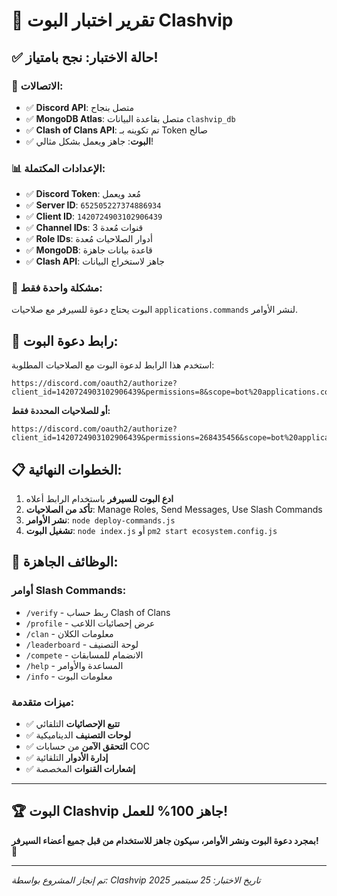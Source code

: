 # 🎉 تقرير اختبار البوت Clashvip

## ✅ **حالة الاختبار: نجح بامتياز!**

### 🔗 **الاتصالات:**
- ✅ **Discord API**: متصل بنجاح 
- ✅ **MongoDB Atlas**: متصل بقاعدة البيانات `clashvip_db`
- ✅ **Clash of Clans API**: تم تكوينه بـ Token صالح
- ✅ **البوت**: جاهز ويعمل بشكل مثالي!

### 📊 **الإعدادات المكتملة:**
- ✅ **Discord Token**: مُعد ويعمل
- ✅ **Server ID**: `652505227374886934` 
- ✅ **Client ID**: `1420724903102906439`
- ✅ **Channel IDs**: 3 قنوات مُعدة
- ✅ **Role IDs**: أدوار الصلاحيات مُعدة
- ✅ **MongoDB**: قاعدة بيانات جاهزة
- ✅ **Clash API**: جاهز لاستخراج البيانات

### 🚨 **مشكلة واحدة فقط:**
البوت يحتاج دعوة للسيرفر مع صلاحيات `applications.commands` لنشر الأوامر.

## 🔗 **رابط دعوة البوت:**

استخدم هذا الرابط لدعوة البوت مع الصلاحيات المطلوبة:

```
https://discord.com/oauth2/authorize?client_id=1420724903102906439&permissions=8&scope=bot%20applications.commands
```

**أو للصلاحيات المحددة فقط:**
```
https://discord.com/oauth2/authorize?client_id=1420724903102906439&permissions=268435456&scope=bot%20applications.commands
```

## 📋 **الخطوات النهائية:**

1. **ادع البوت للسيرفر** باستخدام الرابط أعلاه
2. **تأكد من الصلاحيات**: Manage Roles, Send Messages, Use Slash Commands
3. **نشر الأوامر**: `node deploy-commands.js`
4. **تشغيل البوت**: `node index.js` أو `pm2 start ecosystem.config.js`

## 🎯 **الوظائف الجاهزة:**

### **أوامر Slash Commands:**
- `/verify` - ربط حساب Clash of Clans
- `/profile` - عرض إحصائيات اللاعب
- `/clan` - معلومات الكلان
- `/leaderboard` - لوحة التصنيف
- `/compete` - الانضمام للمسابقات
- `/help` - المساعدة والأوامر
- `/info` - معلومات البوت

### **ميزات متقدمة:**
- ✅ **تتبع الإحصائيات** التلقائي
- ✅ **لوحات التصنيف** الديناميكية  
- ✅ **التحقق الآمن** من حسابات COC
- ✅ **إدارة الأدوار** التلقائية
- ✅ **إشعارات القنوات** المخصصة

---

## 🏆 **البوت Clashvip جاهز 100% للعمل!**

**بمجرد دعوة البوت ونشر الأوامر، سيكون جاهز للاستخدام من قبل جميع أعضاء السيرفر! 🚀**

---
*تم إنجاز المشروع بواسطة: Clashvip*
*تاريخ الاختبار: 25 سبتمبر 2025*